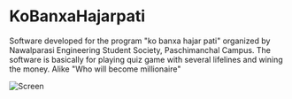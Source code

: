 # KoBanxaHajarpati
Software developed for the program "ko banxa hajar pati" organized by Nawalparasi Engineering Student Society, Paschimanchal Campus.
The software is basically for playing quiz game with several lifelines and wining the money. Alike "Who will become millionaire"

![Screen]()
